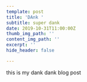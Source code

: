```yaml
---
template: post
title: 'DAnk '
subtitle: super dank
date: 2019-10-31T11:00:00Z
thumb_img_path: ''
content_img_path: ''
excerpt: ''
hide_header: false

---
```

this is my dank dank blog post